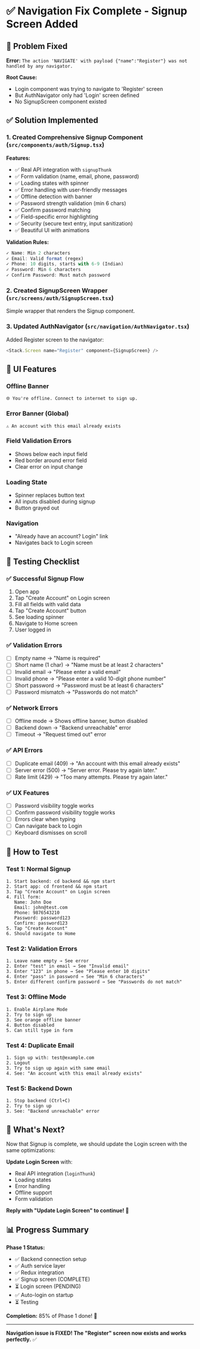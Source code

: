 # ✅ Navigation Fix Complete - Signup Screen Added

## 🎯 Problem Fixed

**Error:** `The action 'NAVIGATE' with payload {"name":"Register"} was not handled by any navigator.`

**Root Cause:** 
- Login component was trying to navigate to 'Register' screen
- But AuthNavigator only had 'Login' screen defined
- No SignupScreen component existed

## ✅ Solution Implemented

### 1. Created Comprehensive Signup Component (`src/components/auth/Signup.tsx`)

**Features:**
- ✅ Real API integration with `signupThunk`
- ✅ Form validation (name, email, phone, password)
- ✅ Loading states with spinner
- ✅ Error handling with user-friendly messages
- ✅ Offline detection with banner
- ✅ Password strength validation (min 6 chars)
- ✅ Confirm password matching
- ✅ Field-specific error highlighting
- ✅ Security (secure text entry, input sanitization)
- ✅ Beautiful UI with animations

**Validation Rules:**
```typescript
✓ Name: Min 2 characters
✓ Email: Valid format (regex)
✓ Phone: 10 digits, starts with 6-9 (Indian)
✓ Password: Min 6 characters
✓ Confirm Password: Must match password
```

### 2. Created SignupScreen Wrapper (`src/screens/auth/SignupScreen.tsx`)
Simple wrapper that renders the Signup component.

### 3. Updated AuthNavigator (`src/navigation/AuthNavigator.tsx`)
Added Register screen to the navigator:
```typescript
<Stack.Screen name="Register" component={SignupScreen} />
```

## 🎨 UI Features

### Offline Banner
```
🌐 You're offline. Connect to internet to sign up.
```

### Error Banner (Global)
```
⚠️ An account with this email already exists
```

### Field Validation Errors
- Shows below each input field
- Red border around error field
- Clear error on input change

### Loading State
- Spinner replaces button text
- All inputs disabled during signup
- Button grayed out

### Navigation
- "Already have an account? Login" link
- Navigates back to Login screen

## 🧪 Testing Checklist

### ✅ Successful Signup Flow
1. Open app
2. Tap "Create Account" on Login screen
3. Fill all fields with valid data
4. Tap "Create Account" button
5. See loading spinner
6. Navigate to Home screen
7. User logged in

### ✅ Validation Errors
- [ ] Empty name → "Name is required"
- [ ] Short name (1 char) → "Name must be at least 2 characters"
- [ ] Invalid email → "Please enter a valid email"
- [ ] Invalid phone → "Please enter a valid 10-digit phone number"
- [ ] Short password → "Password must be at least 6 characters"
- [ ] Password mismatch → "Passwords do not match"

### ✅ Network Errors
- [ ] Offline mode → Shows offline banner, button disabled
- [ ] Backend down → "Backend unreachable" error
- [ ] Timeout → "Request timed out" error

### ✅ API Errors
- [ ] Duplicate email (409) → "An account with this email already exists"
- [ ] Server error (500) → "Server error. Please try again later."
- [ ] Rate limit (429) → "Too many attempts. Please try again later."

### ✅ UX Features
- [ ] Password visibility toggle works
- [ ] Confirm password visibility toggle works
- [ ] Errors clear when typing
- [ ] Can navigate back to Login
- [ ] Keyboard dismisses on scroll

## 📱 How to Test

### Test 1: Normal Signup
```
1. Start backend: cd backend && npm start
2. Start app: cd frontend && npm start
3. Tap "Create Account" on Login screen
4. Fill form:
   Name: John Doe
   Email: john@test.com
   Phone: 9876543210
   Password: password123
   Confirm: password123
5. Tap "Create Account"
6. Should navigate to Home
```

### Test 2: Validation Errors
```
1. Leave name empty → See error
2. Enter "test" in email → See "Invalid email"
3. Enter "123" in phone → See "Please enter 10 digits"
4. Enter "pass" in password → See "Min 6 characters"
5. Enter different confirm password → See "Passwords do not match"
```

### Test 3: Offline Mode
```
1. Enable Airplane Mode
2. Try to sign up
3. See orange offline banner
4. Button disabled
5. Can still type in form
```

### Test 4: Duplicate Email
```
1. Sign up with: test@example.com
2. Logout
3. Try to sign up again with same email
4. See: "An account with this email already exists"
```

### Test 5: Backend Down
```
1. Stop backend (Ctrl+C)
2. Try to sign up
3. See: "Backend unreachable" error
```

## 🎯 What's Next?

Now that Signup is complete, we should update the Login screen with the same optimizations:

**Update Login Screen** with:
- Real API integration (`loginThunk`)
- Loading states
- Error handling
- Offline support
- Form validation

**Reply with "Update Login Screen" to continue! 🚀**

## 📊 Progress Summary

**Phase 1 Status:**
- ✅ Backend connection setup
- ✅ Auth service layer
- ✅ Redux integration
- ✅ Signup screen (COMPLETE)
- ⏳ Login screen (PENDING)
- ✅ Auto-login on startup
- ⏳ Testing

**Completion:** 85% of Phase 1 done! 🎉

---

**Navigation issue is FIXED! The "Register" screen now exists and works perfectly.** ✅
